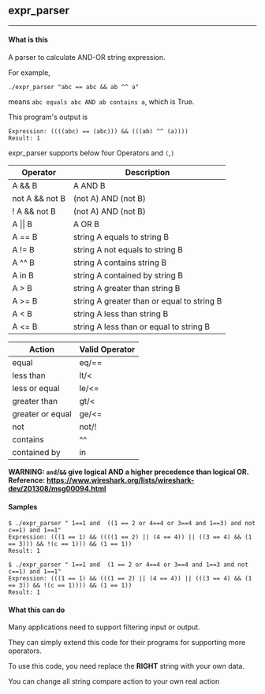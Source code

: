 ## expr_parser
---

#### What is this

A parser to calculate AND-OR string expression.

For example,

    ./expr_parser "abc == abc && ab ^^ a"

means `abc equals abc AND ab contains a`, which is True.

This program's output is


    Expression: ((((abc) == (abc))) && (((ab) ^^ (a))))
    Result: 1

expr_parser supports below four Operators and `(`,`)`

Operator|Description
---|---
A && B|A AND B
not A && not B|(not A) AND (not B)
! A && not B|(not A) AND (not B)
A &#124;&#124; B|A OR B
A == B| string A equals to string B
A != B| string A not equals to string B
A ^^ B| string A contains string B
A in B| string A contained by string B
A > B| string A greater than string B
A >= B| string A greater than or equal to string B
A < B| string A less than string B
A <= B| string A less than or equal to string B


Action|Valid Operator
---|---
equal|eq/==
less than|lt/<
less or equal|le/<=
greater than|gt/<
greater or equal|ge/<=
not|not/!
contains|^^
contained by|in


**WARNING: `and`/`&&` give logical AND a higher precedence than logical OR. Reference: https://www.wireshark.org/lists/wireshark-dev/201308/msg00094.html**
 
#### Samples
```
$ ./expr_parser " 1==1 and  ((1 == 2 or 4==4 or 3==4 and 1==3) and not c==1) and 1==1"
Expression: (((1 == 1) && ((((1 == 2) || (4 == 4)) || ((3 == 4) && (1 == 3))) && !(c == 1))) && (1 == 1))
Result: 1

$ ./expr_parser " 1==1 and  (1 == 2 or 4==4 or 3==4 and 1==3 and not c==1) and 1==1" 
Expression: (((1 == 1) && (((1 == 2) || (4 == 4)) || (((3 == 4) && (1 == 3)) && !(c == 1)))) && (1 == 1))
Result: 1
```

#### What this can do

Many applications need to support filtering input or output.

They can simply extend this code for their programs for supporting more operators.

To use this code, you need replace the **RIGHT** string with your own data.

You can change all string compare action to your own real action
